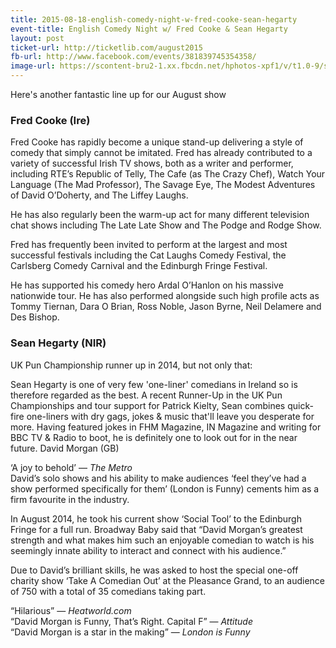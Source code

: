 ```yaml
---
title: 2015-08-18-english-comedy-night-w-fred-cooke-sean-hegarty
event-title: English Comedy Night w/ Fred Cooke & Sean Hegarty
layout: post
ticket-url: http://ticketlib.com/august2015
fb-url: http://www.facebook.com/events/381839745354358/
image-url: https://scontent-bru2-1.xx.fbcdn.net/hphotos-xpf1/v/t1.0-9/s720x720/11012192_935869669809426_1221742742795514954_n.jpg?oh=4bed8af06c085d9d124e0d7090055aa2&oe=562E39C6
---
```


Here's another fantastic line up for our August show

### Fred Cooke (Ire)
Fred Cooke has rapidly become a unique stand-up delivering a style of comedy that simply cannot be imitated.
Fred has already contributed to a variety of successful Irish TV shows, both as a writer and performer, including RTE’s Republic of Telly, The Cafe (as The Crazy Chef), Watch Your Language (The Mad Professor), The Savage Eye, The Modest Adventures of David O’Doherty, and The Liffey Laughs.

He has also regularly been the warm-up act for many different television chat shows including The Late Late Show and The Podge and Rodge Show.

Fred has frequently been invited to perform at the largest and most successful festivals including the Cat Laughs Comedy Festival, the Carlsberg Comedy Carnival and the Edinburgh Fringe Festival.

He has supported his comedy hero Ardal O’Hanlon on his massive nationwide tour. He has also performed alongside such high profile acts as Tommy Tiernan, Dara O Brian, Ross Noble, Jason Byrne, Neil Delamere and Des Bishop. 

### Sean Hegarty (NIR)
UK Pun Championship runner up in 2014, but not only that:

Sean Hegarty is one of very few 'one-liner' comedians in Ireland so is therefore regarded as the best. A recent Runner-Up in the UK Pun Championships and tour support for Patrick Kielty, Sean combines quick-fire one-liners with dry gags, jokes & music that'll leave you desperate for more. Having featured jokes in FHM Magazine, IN Magazine and writing for BBC TV & Radio to boot, he is definitely one to look out for in the near future.
David Morgan (GB)

‘A joy to behold’ &mdash; *The Metro*  
David’s solo shows and his ability to make audiences ‘feel they’ve had a show performed specifically for them’ (London is Funny) cements him as a firm favourite in the industry. 

In August 2014, he took his current show ‘Social Tool’ to the Edinburgh Fringe for a full run. Broadway Baby said that “David Morgan’s greatest strength and what makes him such an enjoyable comedian to watch is his seemingly innate ability to interact and connect with his audience.”

Due to David’s brilliant skills, he was asked to host the special one-off charity show ‘Take A Comedian Out’ at the Pleasance Grand, to an audience of 750 with a total of 35 comedians taking part.

“Hilarious” &mdash; *Heatworld.com*  
“David Morgan is Funny, That’s Right. Capital F” &mdash; *Attitude*  
“David Morgan is a star in the making” &mdash; *London is Funny*